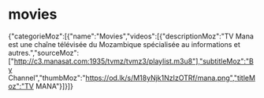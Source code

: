 # movies
{"categorieMoz":[{"name":"Movies","videos":[{"descriptionMoz":"TV Mana est une chaîne télévisée du Mozambique spécialisée au informations et autres.","sourceMoz":["http://c3.manasat.com:1935/tvmz/tvmz3/playlist.m3u8"],"subtitleMoz":"By Channel","thumbMoz":"https://od.lk/s/M18yNjk1NzIzOTRf/mana.png","titleMoz":"TV MANA"}]}]}
